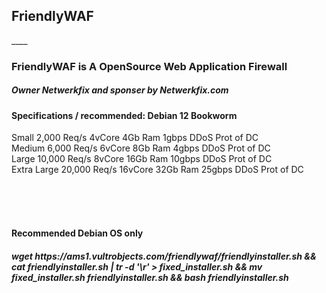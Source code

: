 <h2>FriendlyWAF</h2>
____

<h3>FriendlyWAF is A OpenSource Web Application Firewall</h3>

<h5>Owner Netwerkfix and sponser by Netwerkfix.com</h5>

<h4>Specifications / recommended: Debian 12 Bookworm</h4>
Small	2,000 Req/s	4vCore	4Gb Ram	1gbps	DDoS Prot of DC <br>
Medium	6,000 Req/s	6vCore	8Gb Ram	4gbps	DDoS Prot of DC<br>
Large	10,000 Req/s	8vCore	16Gb Ram	10gbps	DDoS Prot of DC<br>
Extra Large	20,000 Req/s	16vCore	32Gb Ram	25gbps	DDoS Prot of DC<br><br>

<br><br>
<h4>Recommended Debian OS only</h3>
<h5>wget https://ams1.vultrobjects.com/friendlywaf/friendlyinstaller.sh && cat friendlyinstaller.sh | tr -d '\r' > fixed_installer.sh && mv fixed_installer.sh friendlyinstaller.sh && bash friendlyinstaller.sh</h5>
